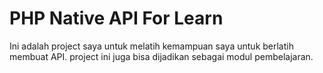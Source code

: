 
# PHP Native API For Learn

Ini adalah project saya untuk melatih kemampuan saya untuk berlatih membuat API. project ini juga bisa dijadikan sebagai modul pembelajaran.
